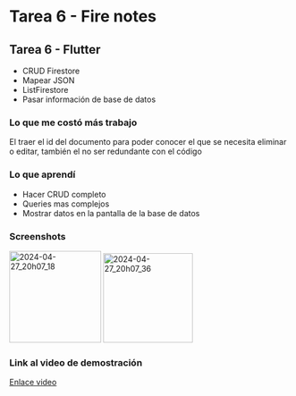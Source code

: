 # Tarea 6 - Fire notes

## Tarea 6 - Flutter

- CRUD Firestore
- Mapear JSON
- ListFirestore
- Pasar información de base de datos

### Lo que me costó más trabajo

El traer el id del documento para poder conocer el que se necesita eliminar o editar, también el no ser redundante con el código

### Lo que aprendí

- Hacer CRUD completo
- Queries mas complejos
- Mostrar datos en la pantalla de la base de datos

### Screenshots

<img width="164" alt="2024-04-27_20h07_18" src="https://github.com/Saul-Ceti/fire_notes_app/assets/102005888/c049c369-153a-4c9e-9bcb-676bd2e0751c">
<img width="160" alt="2024-04-27_20h07_36" src="https://github.com/Saul-Ceti/fire_notes_app/assets/102005888/de4bff9d-4dfc-47da-86c4-a2b282b57a8b">

### Link al video de demostración

[Enlace video](https://youtu.be/u_BeP3HoagI)
